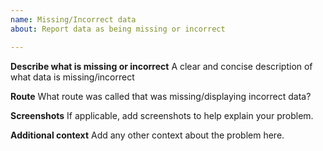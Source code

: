 ```yaml
---
name: Missing/Incorrect data
about: Report data as being missing or incorrect

---
```


**Describe what is missing or incorrect**
A clear and concise description of what data is missing/incorrect

**Route**
What route was called that was missing/displaying incorrect data?

**Screenshots**
If applicable, add screenshots to help explain your problem.

**Additional context**
Add any other context about the problem here.
